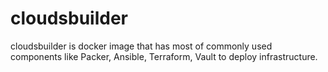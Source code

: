 # cloudsbuilder
cloudsbuilder is docker image that has most of commonly used components like Packer, Ansible, Terraform, Vault to deploy infrastructure.

